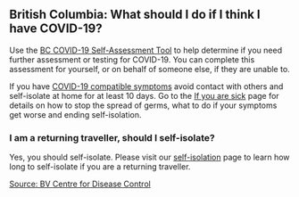 ## British Columbia: What should I do if I think I have COVID-19?

Use the [BC COVID-19 Self-Assessment Tool](https://bc.thrive.health/) to help determine if you need further assessment or testing for COVID-19. You can complete this assessment for yourself, or on behalf of someone else, if they are unable to.

If you have [COVID-19 compatible symptoms](http://www.bccdc.ca/health-info/diseases-conditions/covid-19/about-covid-19/symptoms) avoid contact with others and self-isolate at home for at least 10 days. Go to the [If you are sick](http://www.bccdc.ca/health-info/diseases-conditions/covid-19/about-covid-19/if-you-are-sick) page for details on how to stop the spread of germs, what to do if your symptoms get worse and ending self-isolation.

### I am a returning traveller, should I self-isolate?

Yes, you should self-isolate. Please visit our [self-isolation](http://www.bccdc.ca/health-info/diseases-conditions/covid-19/self-isolation) page to learn how long to self-isolate if you are a returning traveller.

[Source: BV Centre for Disease Control](http://www.bccdc.ca/health-info/diseases-conditions/covid-19/common-questions)
